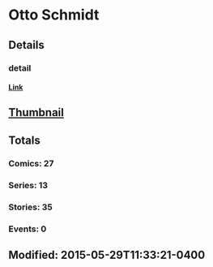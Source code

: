 # Otto  Schmidt 
## Details
### detail
#### [Link](http://marvel.com/comics/creators/12493/otto_schmidt?utm_campaign=apiRef&utm_source=225578a89fc76f3d20fbffda5d17a88d)
## [Thumbnail](http://i.annihil.us/u/prod/marvel/i/mg/b/40/image_not_available.jpg)
## Totals
### Comics: 27
### Series: 13
### Stories: 35
### Events: 0
## Modified: 2015-05-29T11:33:21-0400